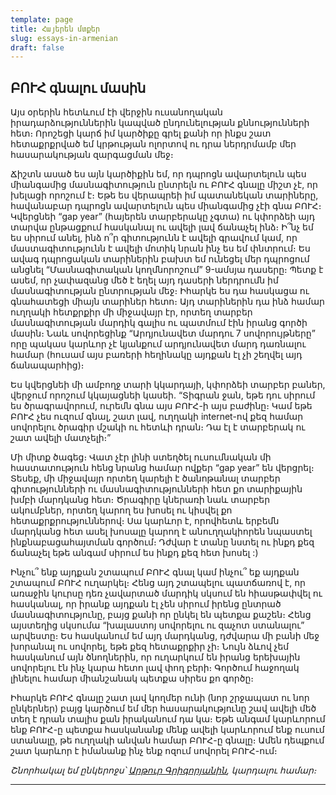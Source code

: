 ```yaml
---
template: page
title: Հայերեն մտքեր
slug: essays-in-armenian
draft: false
---
```


## ԲՈՒՀ գնալու մասին
Այս օրերին հետևում էի վերջին ուսանողական իրադարձություններին կապված ընդունելության քննությունների հետ։ Որոշեցի կարճ իմ կարծիքը գրել քանի որ ինքս շատ հետաքրքրված եմ կրթության ոլորտով ու դրա ներդրմամբ մեր հասարակության զարգացման մեջ։

Ճիշտն ասած ես այն կարծիքին եմ, որ դպրոցն ավարտելուն պես միանգամից մասնագիտություն ընտրելն ու ԲՈՒՀ գնալը միշտ չէ, որ խելացի որոշում է։ Եթե ես վերապրեի իմ պատանեկան տարիները, հավանաբար դպրոցն ավարտելուն պես միանգամից չէի գնա ԲՈՒՀ։ Կվերցնեի “gap year” (հայերեն տարբերակը չգտա) ու կփորձեի այդ տարվա ընթացքում հասկանալ ու ավելի լավ ճանաչել ինձ։ Ի՞նչ եմ ես սիրում անել, ինձ ո՞ր գիտությունն է ավելի գրավում կամ, որ մաստագիտությունն է ավելի մոտիկ նրան ինչ ես եմ փնտրում։ Ես ավագ դպրոցական տարիներին բախտ եմ ունեցել մեր դպրոցում անցնել “Մասնագիտական կողմնորոշում” 9-ամսյա դասերը։ Պետք է ասեմ, որ չափազանց մեծ է եղել այդ դասերի ներդրումն իմ մասնագիտության ընտրության մեջ։ Իհարկե ես դա հասկացա ու գնահատեցի միայն տարիներ հետո։ Այդ տարիներին դա ինձ համար ուղղակի հետքրքիր մի միջավայր էր, որտեղ տարբեր մասնագիտության մարդիկ գալիս ու պատմում էին իրանց գործի մասին։ Նաև սովորեցինք  “Արդյունավետ մարդու 7 սովորույթները” որը պակաս կարևոր չէ կյանքում արդյունավետ մարդ դառնալու համար (հուսամ այս բառերի հեղինակը այդքան էլ չի շեղվել այդ ճանապարհից)։

Ես կվերցնեի մի ամբողջ տարի կկարդայի, կփորձեի տարբեր բաներ, վերջում որոշում կկայացնեի կասեի. “Տիգրան ջան, եթե դու սիրում ես ծրագրավորում, ուրեմն գնա այս ԲՈՒՀ-ի այս բաժինը։ Կամ եթե ԲՈՒՀ չես ուզում գնալ, շատ լավ, ուղղակի internet-ով քեզ համար սովորելու ծրագիր մշակի ու հետևի դրան։  Դա էլ է տարբերակ ու շատ ավելի մատչելի։”

Մի միտք ծագեց։ Վատ չէր լինի ստեղծել ուսումնական մի հաստատություն հենց նրանց համար ովքեր “gap year” են վերցրել։ Տեսեք, մի միջավայր որտեղ կարելի է ծանոթանալ տարբեր գիտությունների ու մասնագիտությունների հետ քո տարիքային խմբի մարդկանց հետ։  Ծրագիրը կներառի նաև տարբեր ակումբներ, որտեղ կարող ես խոսել ու կիսվել քո հետաքրքրություններով։ Սա կարևոր է, որովհետև երբեմն մարդկանց հետ ասել խոսալը կարող է անուղղակիորեն նպաստել ինքնաբացահայտման գործում։ Դժվար է տանը նստել ու ինքդ քեզ ճանաչել եթե անգամ սիրում ես ինքդ քեզ հետ խոսել :)

Ինչու՞ ենք այդքան շտապում ԲՈՒՀ գնալ կամ ինչու՞ եք այդքան շտապում ԲՈՒՀ ուղարկել։ Հենց այդ շտապելու պատճառով է, որ առաջին կուրսը դեռ չավարտած մարդիկ սկսում են հիասթափվել ու հասկանալ, որ իրանք այդքան էլ չեն սիրում իրենց ընտրած մասնագիտությունը, բայց քանի որ ընկել են պետքա քաշեն։ Հենց այստեղից սկսումա “խալաստոյ սովորելու ու զաչոտ ստանալու” արվեստը։  Ես հասկանում եմ այդ մարդկանց, դժվարա մի բանի մեջ խորանալ ու սովորել, եթե քեզ հետաքրքիր չի։  Նույն ձևով չեմ հասկանում այն ծնողներին, որ ուղարկում են իրանց երեխային սովորելու էն ինչ կարա հետո լավ փող բերի։ Գործում հաջողակ լինելու համար միանշանակ պետքա սիրես քո գործը։

Իհարկե ԲՈՒՀ գնալը շատ լավ կողմեր ունի  (նոր շրջապատ ու նոր ընկերներ) բայց կարծում եմ մեր հասարակությունը շավ ավելի մեծ տեղ է դրան տալիս քան իրականում դա կա։  Եթե անգամ կարևորում ենք ԲՈՒՀ-ը պետքա հասկանանք մենք ավելի կարևորում ենք ուսում ստանալը, թե ուղղակի անվան համար ԲՈՒՀ-ը գնալը։ Ամեն դեպքում շատ կարևոր է իմանանք ինչ ենք ոզում սովորել ԲՈՒՀ-ում։

*Շնորհակալ եմ ընկերոջս՝ [Արթուր Գրիգորյանին](https://www.facebook.com/arthur.grigoryan.12), կարդալու համար։*

---
